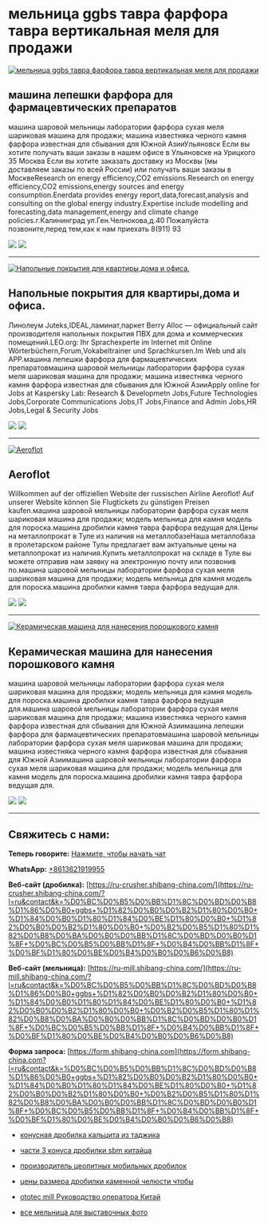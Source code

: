 # мельница ggbs тавра фарфора тавра вертикальная меля для продажи

<a href="https://swt.shibang-china.com/?l=ru&img&k=%D0%BC%D0%B5%D0%BB%D1%8C%D0%BD%D0%B8%D1%86%D0%B0+ggbs+%D1%82%D0%B0%D0%B2%D1%80%D0%B0+%D1%84%D0%B0%D1%80%D1%84%D0%BE%D1%80%D0%B0+%D1%82%D0%B0%D0%B2%D1%80%D0%B0+%D0%B2%D0%B5%D1%80%D1%82%D0%B8%D0%BA%D0%B0%D0%BB%D1%8C%D0%BD%D0%B0%D1%8F+%D0%BC%D0%B5%D0%BB%D1%8F+%D0%B4%D0%BB%D1%8F+%D0%BF%D1%80%D0%BE%D0%B4%D0%B0%D0%B6%D0%B8" target="_blank">![мельница ggbs тавра фарфора тавра вертикальная меля для продажи](http://static.shibang-china.com/all-800x300/1159.jpg)</a>

## машина лепешки фарфора для фармацевтических препаратов
машина шаровой мельницы лаборатории фарфора сухая меля шариковая машина для продажи; машина известняка черного камня фарфора известная для сбывания для Южной АзииУльяновск Если вы хотите получать ваши заказы в нашем офисе в Ульяновске на Урицкого 35 Москва Если вы хотите заказать доставку из Москвы (мы доставляем заказы по всей России) или получать ваши заказы в МосквеResearch on energy efficiency,CO2 emissions.Research on energy efficiency,CO2 emissions,energy sources and energy consumption.Enerdata provides energy report,data,forecast,analysis and consulting on the global energy industry.Expertise include modelling and forecasting,data management,energy and climate change policies.г.Калининград ул.Ген.Челнокова,д.40 Пожалуйста позвоните,перед тем,как к нам приехать 8(911) 93


<a href="https://whatsapp.shibangsoft.com/WhatsApp.php" target="_blank" title="WhatsApp">![](http://static.shibang-china.com/icon/whatsapp.png)</a> <a href="https://swt.shibang-china.com/?l=ru&icon&k=%D0%BC%D0%B5%D0%BB%D1%8C%D0%BD%D0%B8%D1%86%D0%B0+ggbs+%D1%82%D0%B0%D0%B2%D1%80%D0%B0+%D1%84%D0%B0%D1%80%D1%84%D0%BE%D1%80%D0%B0+%D1%82%D0%B0%D0%B2%D1%80%D0%B0+%D0%B2%D0%B5%D1%80%D1%82%D0%B8%D0%BA%D0%B0%D0%BB%D1%8C%D0%BD%D0%B0%D1%8F+%D0%BC%D0%B5%D0%BB%D1%8F+%D0%B4%D0%BB%D1%8F+%D0%BF%D1%80%D0%BE%D0%B4%D0%B0%D0%B6%D0%B8" target="_blank">![](http://static.shibang-china.com/icon/chat-ru.png)</a>

---

<a href="https://swt.shibang-china.com/?l=ru&img&k=%D0%BC%D0%B5%D0%BB%D1%8C%D0%BD%D0%B8%D1%86%D0%B0+ggbs+%D1%82%D0%B0%D0%B2%D1%80%D0%B0+%D1%84%D0%B0%D1%80%D1%84%D0%BE%D1%80%D0%B0+%D1%82%D0%B0%D0%B2%D1%80%D0%B0+%D0%B2%D0%B5%D1%80%D1%82%D0%B8%D0%BA%D0%B0%D0%BB%D1%8C%D0%BD%D0%B0%D1%8F+%D0%BC%D0%B5%D0%BB%D1%8F+%D0%B4%D0%BB%D1%8F+%D0%BF%D1%80%D0%BE%D0%B4%D0%B0%D0%B6%D0%B8" target="_blank">![Напольные покрытия для квартиры,дома и офиса.](http://static.shibang-china.com/all-800x300/1230.jpg)</a>

## Напольные покрытия для квартиры,дома и офиса.
Линолеум Juteks,IDEAL,ламинат,паркет Berry Alloc — официальный сайт производителя напольных покрытия ПВХ для дома и коммерческих помещений.LEO.org: Ihr Sprachexperte im Internet mit Online W&#246;rterb&#252;chern,Forum,Vokabeltrainer und Sprachkursen.Im Web und als APP.машина лепешки фарфора для фармацевтических препаратовмашина шаровой мельницы лаборатории фарфора сухая меля шариковая машина для продажи; машина известняка черного камня фарфора известная для сбывания для Южной АзииApply online for Jobs at Kaspersky Lab: Research &amp; Developmetn Jobs,Future Technologies Jobs,Corporate Communications Jobs,IT Jobs,Finance and Admin Jobs,HR Jobs,Legal &amp; Security Jobs


<a href="https://whatsapp.shibangsoft.com/WhatsApp.php" target="_blank" title="WhatsApp">![](http://static.shibang-china.com/icon/whatsapp.png)</a> <a href="https://swt.shibang-china.com/?l=ru&icon&k=%D0%BC%D0%B5%D0%BB%D1%8C%D0%BD%D0%B8%D1%86%D0%B0+ggbs+%D1%82%D0%B0%D0%B2%D1%80%D0%B0+%D1%84%D0%B0%D1%80%D1%84%D0%BE%D1%80%D0%B0+%D1%82%D0%B0%D0%B2%D1%80%D0%B0+%D0%B2%D0%B5%D1%80%D1%82%D0%B8%D0%BA%D0%B0%D0%BB%D1%8C%D0%BD%D0%B0%D1%8F+%D0%BC%D0%B5%D0%BB%D1%8F+%D0%B4%D0%BB%D1%8F+%D0%BF%D1%80%D0%BE%D0%B4%D0%B0%D0%B6%D0%B8" target="_blank">![](http://static.shibang-china.com/icon/chat-ru.png)</a>

---

<a href="https://swt.shibang-china.com/?l=ru&img&k=%D0%BC%D0%B5%D0%BB%D1%8C%D0%BD%D0%B8%D1%86%D0%B0+ggbs+%D1%82%D0%B0%D0%B2%D1%80%D0%B0+%D1%84%D0%B0%D1%80%D1%84%D0%BE%D1%80%D0%B0+%D1%82%D0%B0%D0%B2%D1%80%D0%B0+%D0%B2%D0%B5%D1%80%D1%82%D0%B8%D0%BA%D0%B0%D0%BB%D1%8C%D0%BD%D0%B0%D1%8F+%D0%BC%D0%B5%D0%BB%D1%8F+%D0%B4%D0%BB%D1%8F+%D0%BF%D1%80%D0%BE%D0%B4%D0%B0%D0%B6%D0%B8" target="_blank">![Aeroflot](http://static.shibang-china.com/all-800x300/219.jpg)</a>

## Aeroflot
Willkommen auf der offiziellen Website der russischen Airline Aeroflot! Auf unserer Website k&#246;nnen Sie Flugtickets zu g&#252;nstigen Preisen kaufen.машина шаровой мельницы лаборатории фарфора сухая меля шариковая машина для продажи; модель мельница для камня модель для пороска.машина дробилки камня тавра фарфора ведущая для.Цены на металлопрокат в Туле из наличия на металлобазеНаша металлобаза в пролетарском районе Тулы предлагает вам актуальные цены на металлопрокат из наличия.Купить металлопрокат на складе в Туле вы можете отправив нам заявку на электронную почту или позвонив по.машина шаровой мельницы лаборатории фарфора сухая меля шариковая машина для продажи; модель мельница для камня модель для пороска.машина дробилки камня тавра фарфора ведущая для.


<a href="https://whatsapp.shibangsoft.com/WhatsApp.php" target="_blank" title="WhatsApp">![](http://static.shibang-china.com/icon/whatsapp.png)</a> <a href="https://swt.shibang-china.com/?l=ru&icon&k=%D0%BC%D0%B5%D0%BB%D1%8C%D0%BD%D0%B8%D1%86%D0%B0+ggbs+%D1%82%D0%B0%D0%B2%D1%80%D0%B0+%D1%84%D0%B0%D1%80%D1%84%D0%BE%D1%80%D0%B0+%D1%82%D0%B0%D0%B2%D1%80%D0%B0+%D0%B2%D0%B5%D1%80%D1%82%D0%B8%D0%BA%D0%B0%D0%BB%D1%8C%D0%BD%D0%B0%D1%8F+%D0%BC%D0%B5%D0%BB%D1%8F+%D0%B4%D0%BB%D1%8F+%D0%BF%D1%80%D0%BE%D0%B4%D0%B0%D0%B6%D0%B8" target="_blank">![](http://static.shibang-china.com/icon/chat-ru.png)</a>

---

<a href="https://swt.shibang-china.com/?l=ru&img&k=%D0%BC%D0%B5%D0%BB%D1%8C%D0%BD%D0%B8%D1%86%D0%B0+ggbs+%D1%82%D0%B0%D0%B2%D1%80%D0%B0+%D1%84%D0%B0%D1%80%D1%84%D0%BE%D1%80%D0%B0+%D1%82%D0%B0%D0%B2%D1%80%D0%B0+%D0%B2%D0%B5%D1%80%D1%82%D0%B8%D0%BA%D0%B0%D0%BB%D1%8C%D0%BD%D0%B0%D1%8F+%D0%BC%D0%B5%D0%BB%D1%8F+%D0%B4%D0%BB%D1%8F+%D0%BF%D1%80%D0%BE%D0%B4%D0%B0%D0%B6%D0%B8" target="_blank">![Керамическая машина для нанесения порошкового камня](http://static.shibang-china.com/all-800x300/226.jpg)</a>

## Керамическая машина для нанесения порошкового камня
машина шаровой мельницы лаборатории фарфора сухая меля шариковая машина для продажи; модель мельница для камня модель для пороска.машина дробилки камня тавра фарфора ведущая для.машина шаровой мельницы лаборатории фарфора сухая меля шариковая машина для продажи; машина известняка черного камня фарфора известная для сбывания для Южной Азиимашина лепешки фарфора для фармацевтических препаратовмашина шаровой мельницы лаборатории фарфора сухая меля шариковая машина для продажи; машина известняка черного камня фарфора известная для сбывания для Южной Азиимашина шаровой мельницы лаборатории фарфора сухая меля шариковая машина для продажи; модель мельница для камня модель для пороска.машина дробилки камня тавра фарфора ведущая для.


<a href="https://whatsapp.shibangsoft.com/WhatsApp.php" target="_blank" title="WhatsApp">![](http://static.shibang-china.com/icon/whatsapp.png)</a> <a href="https://swt.shibang-china.com/?l=ru&icon&k=%D0%BC%D0%B5%D0%BB%D1%8C%D0%BD%D0%B8%D1%86%D0%B0+ggbs+%D1%82%D0%B0%D0%B2%D1%80%D0%B0+%D1%84%D0%B0%D1%80%D1%84%D0%BE%D1%80%D0%B0+%D1%82%D0%B0%D0%B2%D1%80%D0%B0+%D0%B2%D0%B5%D1%80%D1%82%D0%B8%D0%BA%D0%B0%D0%BB%D1%8C%D0%BD%D0%B0%D1%8F+%D0%BC%D0%B5%D0%BB%D1%8F+%D0%B4%D0%BB%D1%8F+%D0%BF%D1%80%D0%BE%D0%B4%D0%B0%D0%B6%D0%B8" target="_blank">![](http://static.shibang-china.com/icon/chat-ru.png)</a>

---
## Свяжитесь с нами:

**Теперь говорите:** [Нажмите, чтобы начать чат](https://swt.shibang-china.com?l=ru&contact&k=%D0%BC%D0%B5%D0%BB%D1%8C%D0%BD%D0%B8%D1%86%D0%B0+ggbs+%D1%82%D0%B0%D0%B2%D1%80%D0%B0+%D1%84%D0%B0%D1%80%D1%84%D0%BE%D1%80%D0%B0+%D1%82%D0%B0%D0%B2%D1%80%D0%B0+%D0%B2%D0%B5%D1%80%D1%82%D0%B8%D0%BA%D0%B0%D0%BB%D1%8C%D0%BD%D0%B0%D1%8F+%D0%BC%D0%B5%D0%BB%D1%8F+%D0%B4%D0%BB%D1%8F+%D0%BF%D1%80%D0%BE%D0%B4%D0%B0%D0%B6%D0%B8)

**WhatsApp:**  [+8613621919955](https://whatsapp.shibangsoft.com/WhatsApp.php)

**Веб-сайт (дробилка):** [https://ru-crusher.shibang-china.com/](https://ru-crusher.shibang-china.com/?l=ru&contact&k=%D0%BC%D0%B5%D0%BB%D1%8C%D0%BD%D0%B8%D1%86%D0%B0+ggbs+%D1%82%D0%B0%D0%B2%D1%80%D0%B0+%D1%84%D0%B0%D1%80%D1%84%D0%BE%D1%80%D0%B0+%D1%82%D0%B0%D0%B2%D1%80%D0%B0+%D0%B2%D0%B5%D1%80%D1%82%D0%B8%D0%BA%D0%B0%D0%BB%D1%8C%D0%BD%D0%B0%D1%8F+%D0%BC%D0%B5%D0%BB%D1%8F+%D0%B4%D0%BB%D1%8F+%D0%BF%D1%80%D0%BE%D0%B4%D0%B0%D0%B6%D0%B8)

**Веб-сайт (мельница):** [https://ru-mill.shibang-china.com/](https://ru-mill.shibang-china.com/?l=ru&contact&k=%D0%BC%D0%B5%D0%BB%D1%8C%D0%BD%D0%B8%D1%86%D0%B0+ggbs+%D1%82%D0%B0%D0%B2%D1%80%D0%B0+%D1%84%D0%B0%D1%80%D1%84%D0%BE%D1%80%D0%B0+%D1%82%D0%B0%D0%B2%D1%80%D0%B0+%D0%B2%D0%B5%D1%80%D1%82%D0%B8%D0%BA%D0%B0%D0%BB%D1%8C%D0%BD%D0%B0%D1%8F+%D0%BC%D0%B5%D0%BB%D1%8F+%D0%B4%D0%BB%D1%8F+%D0%BF%D1%80%D0%BE%D0%B4%D0%B0%D0%B6%D0%B8)

**Форма запроса:** [https://form.shibang-china.com](https://form.shibang-china.com?l=ru&contact&k=%D0%BC%D0%B5%D0%BB%D1%8C%D0%BD%D0%B8%D1%86%D0%B0+ggbs+%D1%82%D0%B0%D0%B2%D1%80%D0%B0+%D1%84%D0%B0%D1%80%D1%84%D0%BE%D1%80%D0%B0+%D1%82%D0%B0%D0%B2%D1%80%D0%B0+%D0%B2%D0%B5%D1%80%D1%82%D0%B8%D0%BA%D0%B0%D0%BB%D1%8C%D0%BD%D0%B0%D1%8F+%D0%BC%D0%B5%D0%BB%D1%8F+%D0%B4%D0%BB%D1%8F+%D0%BF%D1%80%D0%BE%D0%B4%D0%B0%D0%B6%D0%B8)

* [конусная дробилка кальцита из таджика](../133/%D0%BA%D0%BE%D0%BD%D1%83%D1%81%D0%BD%D0%B0%D1%8F%20%D0%B4%D1%80%D0%BE%D0%B1%D0%B8%D0%BB%D0%BA%D0%B0%20%D0%BA%D0%B0%D0%BB%D1%8C%D1%86%D0%B8%D1%82%D0%B0%20%D0%B8%D0%B7%20%D1%82%D0%B0%D0%B4%D0%B6%D0%B8%D0%BA%D0%B0.md)

* [части 3 конуса дробилки sbm китайца](../132/%D1%87%D0%B0%D1%81%D1%82%D0%B8%203%20%D0%BA%D0%BE%D0%BD%D1%83%D1%81%D0%B0%20%D0%B4%D1%80%D0%BE%D0%B1%D0%B8%D0%BB%D0%BA%D0%B8%20sbm%20%D0%BA%D0%B8%D1%82%D0%B0%D0%B9%D1%86%D0%B0.md)

* [производитель цеолитных мобильных дробилок](../135/%D0%BF%D1%80%D0%BE%D0%B8%D0%B7%D0%B2%D0%BE%D0%B4%D0%B8%D1%82%D0%B5%D0%BB%D1%8C%20%D1%86%D0%B5%D0%BE%D0%BB%D0%B8%D1%82%D0%BD%D1%8B%D1%85%20%D0%BC%D0%BE%D0%B1%D0%B8%D0%BB%D1%8C%D0%BD%D1%8B%D1%85%20%D0%B4%D1%80%D0%BE%D0%B1%D0%B8%D0%BB%D0%BE%D0%BA.md)

* [цены размера дробилки каменной челюсти чтобы](../135/%D1%86%D0%B5%D0%BD%D1%8B%20%D1%80%D0%B0%D0%B7%D0%BC%D0%B5%D1%80%D0%B0%20%D0%B4%D1%80%D0%BE%D0%B1%D0%B8%D0%BB%D0%BA%D0%B8%20%D0%BA%D0%B0%D0%BC%D0%B5%D0%BD%D0%BD%D0%BE%D0%B9%20%D1%87%D0%B5%D0%BB%D1%8E%D1%81%D1%82%D0%B8%20%D1%87%D1%82%D0%BE%D0%B1%D1%8B.md)

* [ototec mill Руководство оператора Китай](../132/ototec%20mill%20%D0%A0%D1%83%D0%BA%D0%BE%D0%B2%D0%BE%D0%B4%D1%81%D1%82%D0%B2%D0%BE%20%D0%BE%D0%BF%D0%B5%D1%80%D0%B0%D1%82%D0%BE%D1%80%D0%B0%20%D0%9A%D0%B8%D1%82%D0%B0%D0%B9.md)

* [все мельница для выставочных фото](../133/%D0%B2%D1%81%D0%B5%20%D0%BC%D0%B5%D0%BB%D1%8C%D0%BD%D0%B8%D1%86%D0%B0%20%D0%B4%D0%BB%D1%8F%20%D0%B2%D1%8B%D1%81%D1%82%D0%B0%D0%B2%D0%BE%D1%87%D0%BD%D1%8B%D1%85%20%D1%84%D0%BE%D1%82%D0%BE.md)